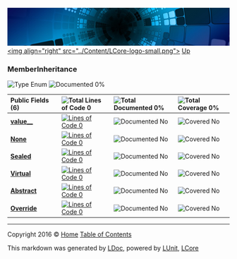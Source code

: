 ![](../Content/LCore-banner-small.png "")
[&lt;img align=&quot;right&quot; src=&quot;../Content/LCore-logo-small.png&quot;&gt;](../../README.md)
[Up](../L.md)

### MemberInheritance

![Type Enum ](http://b.repl.ca/v1/Type-Enum%20-blue.png "") ![Documented 0%](http://b.repl.ca/v1/Documented-0%25-red.png "")




Public   Fields (6) |  | ![Total Lines of Code 0](http://b.repl.ca/v1/Total%20Lines%20of%20Code-0-red.png "") | ![Total Documented 0%](http://b.repl.ca/v1/Total%20Documented-0%25-red.png "") | ![Total Coverage 0%](http://b.repl.ca/v1/Total%20Coverage-0%25-red.png "")
:---  | :---  | :---  | :---  | :--- 
**[value__](MemberInheritance_value__.md)** |  | [![Lines of Code 0](http://b.repl.ca/v1/Lines%20of%20Code-0-red.png "")](../Extensions/Language/MemberInheritance.cs#L) | ![Documented No](http://b.repl.ca/v1/Documented-No-red.png "") | ![Covered No](http://b.repl.ca/v1/Covered-No-red.png "")
**[None](MemberInheritance_None.md)** |  | [![Lines of Code 0](http://b.repl.ca/v1/Lines%20of%20Code-0-red.png "")](../Extensions/Language/MemberInheritance.cs#L) | ![Documented No](http://b.repl.ca/v1/Documented-No-red.png "") | ![Covered No](http://b.repl.ca/v1/Covered-No-red.png "")
**[Sealed](MemberInheritance_Sealed.md)** |  | [![Lines of Code 0](http://b.repl.ca/v1/Lines%20of%20Code-0-red.png "")](../Extensions/Language/MemberInheritance.cs#L) | ![Documented No](http://b.repl.ca/v1/Documented-No-red.png "") | ![Covered No](http://b.repl.ca/v1/Covered-No-red.png "")
**[Virtual](MemberInheritance_Virtual.md)** |  | [![Lines of Code 0](http://b.repl.ca/v1/Lines%20of%20Code-0-red.png "")](../Extensions/Language/MemberInheritance.cs#L) | ![Documented No](http://b.repl.ca/v1/Documented-No-red.png "") | ![Covered No](http://b.repl.ca/v1/Covered-No-red.png "")
**[Abstract](MemberInheritance_Abstract.md)** |  | [![Lines of Code 0](http://b.repl.ca/v1/Lines%20of%20Code-0-red.png "")](../Extensions/Language/MemberInheritance.cs#L) | ![Documented No](http://b.repl.ca/v1/Documented-No-red.png "") | ![Covered No](http://b.repl.ca/v1/Covered-No-red.png "")
**[Override](MemberInheritance_Override.md)** |  | [![Lines of Code 0](http://b.repl.ca/v1/Lines%20of%20Code-0-red.png "")](../Extensions/Language/MemberInheritance.cs#L) | ![Documented No](http://b.repl.ca/v1/Documented-No-red.png "") | ![Covered No](http://b.repl.ca/v1/Covered-No-red.png "")




---

Copyright 2016 &copy; [Home](../../README.md) [Table of Contents](../../TableOfContents.md)

This markdown was generated by [LDoc](https://github.com/CodeSingularity/LDoc), powered by [LUnit](https://github.com/CodeSingularity/LUnit), [LCore](https://github.com/CodeSingularity/LCore)
